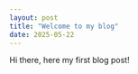 ```yaml
---
layout: post
title: "Welcome to my blog"
date: 2025-05-22
---
```


Hi there, here my first blog post!
